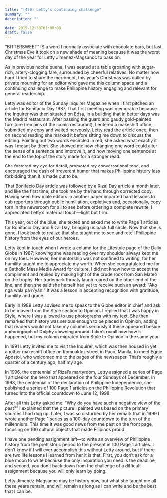 ```yaml
---
title: "[450] Letty’s continuing challenge"
summary: ""
description: ""

date: 2015-12-30T01:00:00
draft: false
---
```


“BITTERSWEET” IS a word I normally associate with chocolate bars, but last Christmas Eve it took on a new shade of meaning because it was the worst day of the year for Letty Jimenez-Magsanoc to pass on.

As in previous noche buena, I was seated at a table groaning with sugar-rich, artery-clogging fare, surrounded by cheerful relatives. No matter how hard I tried to share the merriment, this year’s Christmas was dulled by private mourning for an editor who gave me this column space and a continuing challenge to make Philippine history engaging and relevant for general readership.

Letty was editor of the Sunday Inquirer Magazine when I first pitched an article for Bonifacio Day 1987. That first meeting was memorable because the Inquirer was then situated on Edsa, in a building that in better days was the Madrid restaurant. After passing the guard and gaudy gold-painted furniture (remains of the iconic restaurant), I entered a makeshift office, submitted my copy and waited nervously. Letty read the article once, then on second reading she marked it before sitting me down to discuss the editing. Pointing out two words encircled in red, she asked what exactly it was I meant by them. She showed me how changing one word could alter the sense of a sentence and improve it, and how moving one sentence at the end to the top of the story made for a stronger read.

She fostered my eye for detail, promoted my conversational tone, and encouraged the dash of irreverent humor that makes Philippine history less forbidding than it is made out to be.

That Bonifacio Day article was followed by a Rizal Day article a month later, and like the first time, she took me by the hand through corrected copy. Having seen how male editors in another paper imparted hard lessons to cub reporters through public humiliation, expletives and, occasionally, copy torn in the newsroom for all to see before ordering a complete rewrite, I appreciated Letty’s maternal touch—light but firm.

This year, out of the blue, she texted and asked me to write Page 1 articles for Bonifacio Day and Rizal Day, bringing us back full circle. Now that she is gone, I look back to realize that she taught me to see and retell Philippine history from the eyes of our heroes.

Letty kept in touch when I wrote a column for the Lifestyle page of the Daily Globe in 1987; knowing she was reading over my shoulder always kept me on my toes. However, her mentorship was not confined to writing, for her humility taught me to appreciate my worth. When she congratulated me for a Catholic Mass Media Award for culture, I did not know how to accept the compliment and replied by making light of the crude rock from San Mateo on the trophy. Her trademark throaty laugh roared on the other end of the line, and then she said she herself had yet to receive such an award: “Ako nga wala pa n’yan!” It was a lesson in accepting recognition with gratitude, humility and grace.

Early in 1989 Letty advised me to speak to the Globe editor in chief and ask to be moved from the Style section to Opinion. I replied that I was happy in Style, where I was allowed to use photographs with my text. She then remarked that history was serious enough to be placed in Opinion, adding that readers would not take my columns seriously if these appeared beside a photograph of Dolphy clowning around. I don’t recall now how it happened, but my column migrated from Style to Opinion in the same year.

In 1991 Letty invited me to visit the Inquirer, which was then housed in yet another makeshift office on Romualdez street in Paco, Manila, to meet Eggie Apostol, who welcomed me to the pages of the newspaper. That’s roughly a quarter of a century ago, half my age.

In 1996, the centennial of Rizal’s martyrdom, Letty assigned a series of Page 1 articles on the hero that appeared on the four Sundays of December. In 1998, the centennial of the declaration of Philippine Independence, she published a series of 100 Page 1 articles on the Philippine Revolution that turned into the official countdown to June 12, 1998.

After all this Letty asked me: “Why do you have such a negative view of the past?” I explained that the picture I painted was based on the primary sources I had dug up. Later, I was so disturbed by her remark that in 1999 I wrote another Page 1 series as a 100-day countdown to the turn of the millennium. This time it was good news from the past on the front page, focusing on 100 cultural objects that made Filipinos proud.

I have one pending assignment left—to write an overview of Philippine history from the prehistoric period to the present in 100 Page 1 articles. I don’t know if I will ever accomplish this without Letty around, but if there are two life lessons I learned from her it is that: First, you don’t ask for a blue moon to write because the only inspiration you need is the deadline, and second, you don’t back down from the challenge of a difficult assignment because you will only learn by doing.

Letty Jimenez-Magsanoc may be history now, but what she taught me all these years remain, and will remain as long as I can write and be the best that I can be.
